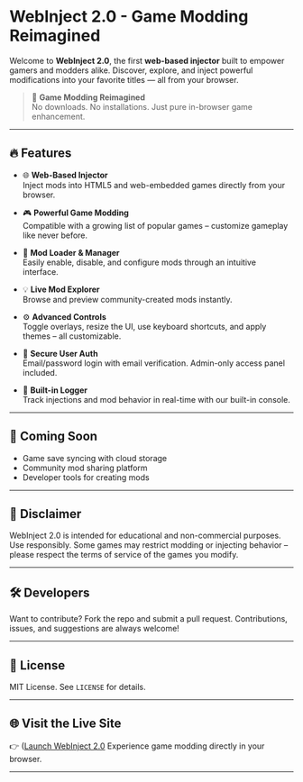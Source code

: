 # WebInject 2.0 - Game Modding Reimagined

Welcome to **WebInject 2.0**, the first **web-based injector** built to empower gamers and modders alike. Discover, explore, and inject powerful modifications into your favorite titles — all from your browser.

> 🚀 **Game Modding Reimagined**  
> No downloads. No installations. Just pure in-browser game enhancement.

---

## 🔥 Features

- 🌐 **Web-Based Injector**  
  Inject mods into HTML5 and web-embedded games directly from your browser.

- 🎮 **Powerful Game Modding**  
  Compatible with a growing list of popular games – customize gameplay like never before.

- 🧩 **Mod Loader & Manager**  
  Easily enable, disable, and configure mods through an intuitive interface.

- 💡 **Live Mod Explorer**  
  Browse and preview community-created mods instantly.

- ⚙️ **Advanced Controls**  
  Toggle overlays, resize the UI, use keyboard shortcuts, and apply themes – all customizable.

- 🔐 **Secure User Auth**  
  Email/password login with email verification. Admin-only access panel included.

- 📜 **Built-in Logger**  
  Track injections and mod behavior in real-time with our built-in console.

---

## 🌈 Coming Soon

- Game save syncing with cloud storage  
- Community mod sharing platform  
- Developer tools for creating mods

---

## 🚧 Disclaimer

WebInject 2.0 is intended for educational and non-commercial purposes. Use responsibly. Some games may restrict modding or injecting behavior – please respect the terms of service of the games you modify.

---

## 🛠️ Developers

Want to contribute? Fork the repo and submit a pull request. Contributions, issues, and suggestions are always welcome!

---

## 📎 License

MIT License. See `LICENSE` for details.

---

## 🌐 Visit the Live Site

👉 ([Launch WebInject 2.0](https://webinjector.vercel.app/)
Experience game modding directly in your browser.

---
